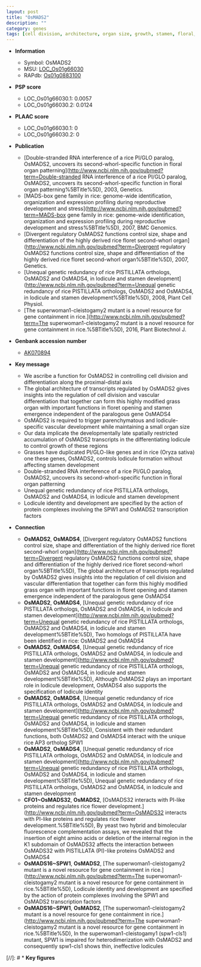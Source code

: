 ```yaml
---
layout: post
title: "OsMADS2"
description: ""
category: genes
tags: [cell division, architecture, organ size, growth, stamen, floral, development, transcription factor]
---
```


* **Information**  
    + Symbol: OsMADS2  
    + MSU: [LOC_Os01g66030](http://rice.plantbiology.msu.edu/cgi-bin/ORF_infopage.cgi?orf=LOC_Os01g66030)  
    + RAPdb: [Os01g0883100](http://rapdb.dna.affrc.go.jp/viewer/gbrowse_details/irgsp1?name=Os01g0883100)  

* **PSP score**  
    + LOC_Os01g66030.1: 0.0057 
    + LOC_Os01g66030.2: 0.0124 

* **PLAAC score**  
    + LOC_Os01g66030.1: 0 
    + LOC_Os01g66030.2: 0 

* **Publication**  
    + [Double-stranded RNA interference of a rice PI/GLO paralog, OsMADS2, uncovers its second-whorl-specific function in floral organ patterning](http://www.ncbi.nlm.nih.gov/pubmed?term=Double-stranded RNA interference of a rice PI/GLO paralog, OsMADS2, uncovers its second-whorl-specific function in floral organ patterning%5BTitle%5D), 2003, Genetics.
    + [MADS-box gene family in rice: genome-wide identification, organization and expression profiling during reproductive development and stress](http://www.ncbi.nlm.nih.gov/pubmed?term=MADS-box gene family in rice: genome-wide identification, organization and expression profiling during reproductive development and stress%5BTitle%5D), 2007, BMC Genomics.
    + [Divergent regulatory OsMADS2 functions control size, shape and differentiation of the highly derived rice floret second-whorl organ](http://www.ncbi.nlm.nih.gov/pubmed?term=Divergent regulatory OsMADS2 functions control size, shape and differentiation of the highly derived rice floret second-whorl organ%5BTitle%5D), 2007, Genetics.
    + [Unequal genetic redundancy of rice PISTILLATA orthologs, OsMADS2 and OsMADS4, in lodicule and stamen development](http://www.ncbi.nlm.nih.gov/pubmed?term=Unequal genetic redundancy of rice PISTILLATA orthologs, OsMADS2 and OsMADS4, in lodicule and stamen development%5BTitle%5D), 2008, Plant Cell Physiol.
    + [The superwoman1-cleistogamy2 mutant is a novel resource for gene containment in rice.](http://www.ncbi.nlm.nih.gov/pubmed?term=The superwoman1-cleistogamy2 mutant is a novel resource for gene containment in rice.%5BTitle%5D), 2016, Plant Biotechnol J.

* **Genbank accession number**  
    + [AK070894](http://www.ncbi.nlm.nih.gov/nuccore/AK070894)

* **Key message**  
    + We ascribe a function for OsMADS2 in controlling cell division and differentiation along the proximal-distal axis
    + The global architecture of transcripts regulated by OsMADS2 gives insights into the regulation of cell division and vascular differentiation that together can form this highly modified grass organ with important functions in floret opening and stamen emergence independent of the paralogous gene OsMADS4
    + OsMADS2 is required to trigger parenchymatous and lodicule-specific vascular development while maintaining a small organ size
    + Our data implicate the developmentally late spatially restricted accumulation of OsMADS2 transcripts in the differentiating lodicule to control growth of these regions
    + Grasses have duplicated PI/GLO-like genes and in rice (Oryza sativa) one these genes, OsMADS2, controls lodicule formation without affecting stamen development
    + Double-stranded RNA interference of a rice PI/GLO paralog, OsMADS2, uncovers its second-whorl-specific function in floral organ patterning
    + Unequal genetic redundancy of rice PISTILLATA orthologs, OsMADS2 and OsMADS4, in lodicule and stamen development
    + Lodicule identity and development are specified by the action of protein complexes involving the SPW1 and OsMADS2 transcription factors

* **Connection**  
    + __OsMADS2__, __OsMADS4__, [Divergent regulatory OsMADS2 functions control size, shape and differentiation of the highly derived rice floret second-whorl organ](http://www.ncbi.nlm.nih.gov/pubmed?term=Divergent regulatory OsMADS2 functions control size, shape and differentiation of the highly derived rice floret second-whorl organ%5BTitle%5D), The global architecture of transcripts regulated by OsMADS2 gives insights into the regulation of cell division and vascular differentiation that together can form this highly modified grass organ with important functions in floret opening and stamen emergence independent of the paralogous gene OsMADS4
    + __OsMADS2__, __OsMADS4__, [Unequal genetic redundancy of rice PISTILLATA orthologs, OsMADS2 and OsMADS4, in lodicule and stamen development](http://www.ncbi.nlm.nih.gov/pubmed?term=Unequal genetic redundancy of rice PISTILLATA orthologs, OsMADS2 and OsMADS4, in lodicule and stamen development%5BTitle%5D), Two homologs of PISTILLATA have been identified in rice: OsMADS2 and OsMADS4
    + __OsMADS2__, __OsMADS4__, [Unequal genetic redundancy of rice PISTILLATA orthologs, OsMADS2 and OsMADS4, in lodicule and stamen development](http://www.ncbi.nlm.nih.gov/pubmed?term=Unequal genetic redundancy of rice PISTILLATA orthologs, OsMADS2 and OsMADS4, in lodicule and stamen development%5BTitle%5D), Although OsMADS2 plays an important role in lodicule development, OsMADS4 also supports the specification of lodicule identity
    + __OsMADS2__, __OsMADS4__, [Unequal genetic redundancy of rice PISTILLATA orthologs, OsMADS2 and OsMADS4, in lodicule and stamen development](http://www.ncbi.nlm.nih.gov/pubmed?term=Unequal genetic redundancy of rice PISTILLATA orthologs, OsMADS2 and OsMADS4, in lodicule and stamen development%5BTitle%5D), Consistent with their redundant functions, both OsMADS2 and OsMADS4 interact with the unique rice AP3 ortholog SPW1
    + __OsMADS2__, __OsMADS4__, [Unequal genetic redundancy of rice PISTILLATA orthologs, OsMADS2 and OsMADS4, in lodicule and stamen development](http://www.ncbi.nlm.nih.gov/pubmed?term=Unequal genetic redundancy of rice PISTILLATA orthologs, OsMADS2 and OsMADS4, in lodicule and stamen development%5BTitle%5D), Unequal genetic redundancy of rice PISTILLATA orthologs, OsMADS2 and OsMADS4, in lodicule and stamen development
    + __CFO1~OsMADS32__, __OsMADS2__, [OsMADS32 interacts with PI-like proteins and regulates rice flower development.](http://www.ncbi.nlm.nih.gov/pubmed?term=OsMADS32 interacts with PI-like proteins and regulates rice flower development.%5BTitle%5D), By yeast two hybrid and bimolecular fluorescence complementation assays, we revealed that the insertion of eight amino acids or deletion of the internal region in the K1 subdomain of OsMADS32 affects the interaction between OsMADS32 with PISTILLATA (PI)-like proteins OsMADS2 and OsMADS4
    + __OsMADS16~SPW1__, __OsMADS2__, [The superwoman1-cleistogamy2 mutant is a novel resource for gene containment in rice.](http://www.ncbi.nlm.nih.gov/pubmed?term=The superwoman1-cleistogamy2 mutant is a novel resource for gene containment in rice.%5BTitle%5D), Lodicule identity and development are specified by the action of protein complexes involving the SPW1 and OsMADS2 transcription factors
    + __OsMADS16~SPW1__, __OsMADS2__, [The superwoman1-cleistogamy2 mutant is a novel resource for gene containment in rice.](http://www.ncbi.nlm.nih.gov/pubmed?term=The superwoman1-cleistogamy2 mutant is a novel resource for gene containment in rice.%5BTitle%5D), In the superwoman1-cleistogamy1 (spw1-cls1) mutant, SPW1 is impaired for heterodimerization with OsMADS2 and consequently spw1-cls1 shows thin, ineffective lodicules

[//]: # * **Key figures**  


